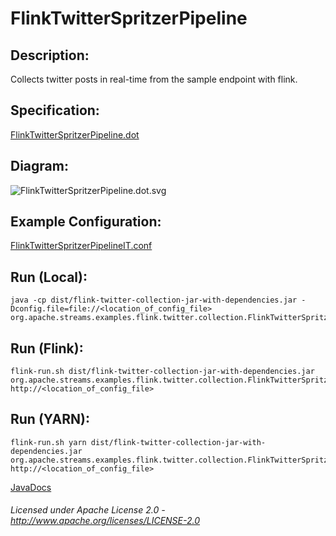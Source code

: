 FlinkTwitterSpritzerPipeline
============================

Description:
-----------------

Collects twitter posts in real-time from the sample endpoint with flink.

Specification:
-----------------

[FlinkTwitterSpritzerPipeline.dot](FlinkTwitterSpritzerPipeline.dot "FlinkTwitterSpritzerPipeline.dot" )

Diagram:
-----------------

![FlinkTwitterSpritzerPipeline.dot.svg](./FlinkTwitterSpritzerPipeline.dot.svg)

Example Configuration:
----------------------

[FlinkTwitterSpritzerPipelineIT.conf](FlinkTwitterSpritzerPipelineIT.conf "FlinkTwitterSpritzerPipelineIT.conf" )

Run (Local):
------------

    java -cp dist/flink-twitter-collection-jar-with-dependencies.jar -Dconfig.file=file://<location_of_config_file> org.apache.streams.examples.flink.twitter.collection.FlinkTwitterSpritzerPipeline

Run (Flink):
------------

    flink-run.sh dist/flink-twitter-collection-jar-with-dependencies.jar org.apache.streams.examples.flink.twitter.collection.FlinkTwitterSpritzerPipeline http://<location_of_config_file> 

Run (YARN):
-----------

    flink-run.sh yarn dist/flink-twitter-collection-jar-with-dependencies.jar org.apache.streams.examples.flink.twitter.collection.FlinkTwitterSpritzerPipeline http://<location_of_config_file> 

[JavaDocs](apidocs/index.html "JavaDocs")

###### Licensed under Apache License 2.0 - http://www.apache.org/licenses/LICENSE-2.0